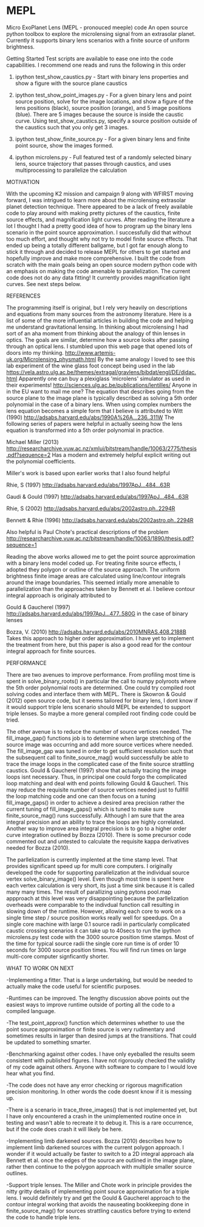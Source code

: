 # MEPL
Micro ExoPlanet Lens (MEPL - pronouced meeple) code
An open source python toolbox to explore the microlensing signal from an extrasolar planet.  Currently it supports binary lens scenarios with a finite source of uniform brightness.

Getting Started
Test scripts are available to ease one into the code capabilities.  I recommend one reads and runs the following in this order

1) ipython test_show_caustics.py - Start with binary lens properties and show a figure with the source plane caustics

2) ipython test_show_point_images.py - For a given binary lens and point source position, solve for the image locations, and show       a figure of the lens positions (black), source position (orange), and 5 image positions (blue).  There are 5 images because       the source is inside the caustic curve.  Using test_show_caustics.py, specify a source position outside of the caustics
      such that you only get 3 images.
      
3) ipython test_show_finite_source.py - For a given binary lens and finite point source, show the images formed.

4) ipython microlens.py  - Full featured test of a randomly selected binary lens, source trajectory that passes through 
                            caustics, and uses multiprocessing to parallelize the calculation

MOTIVATION

With the upcoming K2 mission and campaign 9 along with WFIRST moving forward, I was intrigued to learn more about the microlensing extrasolar planet detection technique.  There appeared to be a lack of freely available code to play around with making pretty pictures of the caustics, finite source effects, and magnification light curves.  After reading the literature a lot I thought I had a pretty good idea of how to program up the binary lens scenario in the point source approximation.  I successfully did that without too much effort, and thought why not try to model finite source effects.  That ended up being a totally different ballgame, but I got far enough along to stick it through and decided to release MEPL for others to get started and hopefully improve and make more comprehensive.  I built the code from scratch with the main goals being an open source modern python code with an emphasis on making the code amenable to parallelization.  The current code does not do any data fitting!  It currently provides magnification light curves.  See next steps below.

REFERENCES

The programming itself is original, but I rely very heavily on descriptions and equations from many sources from the astronomy literature.  Here is a list of some of the more influential articles in building the code and helping me understand gravitational lensing. 
In thinking about microlensing I had sort of an aha moment from thinking about the analogy of thin lenses in optics.
The goals are similar, determine how a source looks after passing through an optical lens.   I stumbled upon this web page that opened lots of doors into my thinking. 
http://www.artemis-uk.org/Microlensing_physmath.html
By the same analogy I loved to see this lab experiment of the wine glass foot concept being used in the lab
https://vela.astro.ulg.ac.be/themes/extragal/gravlens/bibdat/engl/DE/didac.html
Apparently one can buy a plexiglass 'microlens' simulator as used in their experiments!
http://sciences.ulg.ac.be/publications/lentilles/
Anyone in in the EU want to mail me one?
The equation that describes going from the source plane to the image plane is typically described as solving a 5th order polynomial in the case of a binary lens.  When using complex numbers the lens equation becomes a simple form that I believe is attributed to Witt (1990) http://adsabs.harvard.edu/abs/1990A%26A...236..311W
The following series of papers were helpful in actually seeing how the lens equation is transformed into a 5th order polynomial in practice.

Michael Miller (2013) http://researcharchive.vuw.ac.nz/xmlui/bitstream/handle/10063/2775/thesis.pdf?sequence=2
Has a modern and extremely helpful explicit writing out the polynomial coefficients.

Miller's work is based upon earlier works that I also found helpful

Rhie, S (1997) http://adsabs.harvard.edu/abs/1997ApJ...484...63R

Gaudi & Gould (1997) http://adsabs.harvard.edu/abs/1997ApJ...484...63R

Rhie, S (2002) http://adsabs.harvard.edu/abs/2002astro.ph..2294R

Bennett & Rhie (1996) http://adsabs.harvard.edu/abs/2002astro.ph..2294R

Also helpful is Paul Chote's practical descriptions of the problem
http://researcharchive.vuw.ac.nz/bitstream/handle/10063/1890/thesis.pdf?sequence=1

Reading the above works allowed me to get the point source approximation with a binary lens model coded up.
For treating finite source effects, I adopted they polygon or outline of the source approach.  The  uniform brightness finite image areas are calculated using line/contour integrals around the image boundaries.  This seemed intially more amenable to parallelization than the approaches taken by Bennett et al.  I believe contour integral approach is originaly attributed to 

Gould & Gaucherel (1997) http://adsabs.harvard.edu/abs/1997ApJ...477..580G  in the case of binary lenses

Bozza, V. (2010) http://adsabs.harvard.edu/abs/2010MNRAS.408.2188B  Takes this approach to higher order approximation.  I have yet to implement the treatment from here, but this paper is also a good read for the contour integral approach for finite sources.

PERFORMANCE

There are two avenues to improve performance.  From profiling most time is spent in solve_binary_roots() in particular the call to numpy polyroots where the 5th order polynomial roots are determined.  One could try compiled root solving codes and interface them with MEPL.  There is Skowron & Gould (2012) open source code, but it seems tailored for binary lens, I dont know if it would support triple lens scenario should MEPL be extended to support triple lenses.  So maybe a more general compiled root finding code could be tried.

The other avenue is to reduce the number of source vertices needed.  The fill_image_gap() functions job is to determine when large stretching of the source image was occurring and add more source vertices where needed.  The fill_image_gap was tuned in order to get sufficient resolution such that the subsequent call to finite_source_mag() would successfully be able to trace the image loops in the complicated case of the finite source strattling caustics.  Gould & Gaucherel (1997) show that actually tracing the image loops isnt necessary.  Thus, in principal one could forgo the complicated loop matching and deal with end points following Gould & Gaucherl.  This may reduce the requisite number of source vertices needed just to fullfill the loop matching code and one can then focus on a tuning fill_image_gaps() in order to achieve a desired area precision rather the current tuning of fill_image_gaps() which is tuned to make sure finite_source_mag() runs successfully.  Although I am sure that the area integral precision and an ability to trace the loops are highly correlated.  Another way to improve area integral precision is to go to a higher order curve integration outlined by Bozza (2010).  There is some precursor code commented out and untested to calculate the requisite kappa derivatives needed for Bozza (2010).  

The parllelization is currently implented at the time stamp level.  That provides significant speed up for multi core computers.  I originally developed the code for supporting parallelization at the individual source vertex solve_binary_image() level.  Even though most time is spent here each vertex calculation is very short, its just a time sink because it is called many many times.  The result of parallizing using pytons pool.map appproach at this level was very disappointing because the parllelization overheads were comparable to the indivdual function call resulting in slowing down of the runtime.  However, allowing each core to work on a single time step / source position works really well for speedups.  On a single core machine with large 0.1 source radii in particularly complicated caustic crossing scenarios it can take up to 40secs to run the ipython microlens.py test code with the 3000 source position time stamps.  Most of the time for typical source radii the single core run time is of order 10 seconds for 3000 source position times.  You will find run times on large multi-core computer signficantly shorter.
  
WHAT TO WORK ON NEXT

-Implementing a fitter.  That is a large undertaking, but would be needed to actually make the code useful for scientific purposes.

-Runtimes can be improved.  The lengthy discussion above points out the easiest ways to improve runtime outside of porting all the code to a compiled language.

-The test_point_approx() function which determines whether to use the point source approximation or finite source is very rudimentary and sometimes results in larger than desired jumps at the transitions.  That could be updated to something smarter.

-Benchmarking against other codes.  I have only eyeballed the results seem consistent with published figures.  I have not rigorously checked the validity of my code against others.  Anyone with software to compare to I would love hear what you find.

-The code does not have any error checking or rigorous magnification precision monitoring.  In other words the code doesnt know if it is messing up.

-There is a scenario in trace_three_images() that is not implemented yet, but I have only encountered a crash in the unimplemented routine once in testing and wasn't able to recreate it to debug it.  This is a rare occurrence, but if the code does crash it will likely be here.

-Implementing limb darkened sources.  Bozza (2010) describes how to implement limb darkened sources with the current polygon approach.  I wonder if it would actually be faster to switch to a 2D integral approach ala Bennett et al. once the edges of the source are outlined in the image plane, rather then continue to the polygon approach with multiple smaller source outlines.

-Support triple lenses.  The Miller and Chote work in principle provides the nitty gritty details of implementing point source approximation for a triple lens.  I would definitely try and get the Gould & Gaucherel approach to the contour integral working that avoids the nauseating bookkeeping done in finite_source_mag() for sources strattling caustics before trying to extend the code to handle triple lens.
